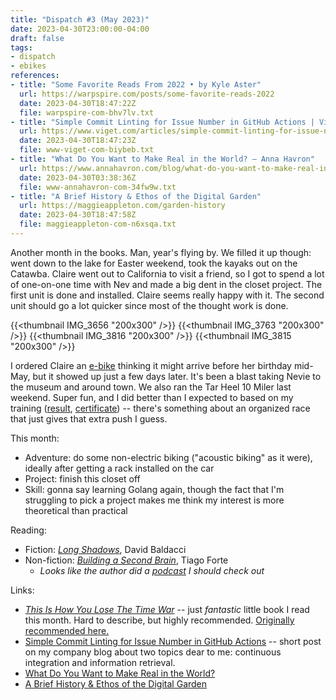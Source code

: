 ```yaml
---
title: "Dispatch #3 (May 2023)"
date: 2023-04-30T23:00:00-04:00
draft: false
tags:
- dispatch
- ebikes
references:
- title: "Some Favorite Reads From 2022 • by Kyle Aster"
  url: https://warpspire.com/posts/some-favorite-reads-2022
  date: 2023-04-30T18:47:22Z
  file: warpspire-com-bhv7lv.txt
- title: "Simple Commit Linting for Issue Number in GitHub Actions | Viget"
  url: https://www.viget.com/articles/simple-commit-linting-for-issue-number-in-github-actions/
  date: 2023-04-30T18:47:23Z
  file: www-viget-com-biybeb.txt
- title: "What Do You Want to Make Real in the World? — Anna Havron"
  url: https://www.annahavron.com/blog/what-do-you-want-to-make-real-in-the-world
  date: 2023-04-30T03:38:36Z
  file: www-annahavron-com-34fw9w.txt
- title: "A Brief History & Ethos of the Digital Garden"
  url: https://maggieappleton.com/garden-history
  date: 2023-04-30T18:47:58Z
  file: maggieappleton-com-n6xsqa.txt
---
```


Another month in the books. Man, year's flying by. We filled it up though: went down to the lake for Easter weekend, took the kayaks out on the Catawba. Claire went out to California to visit a friend, so I got to spend a lot of one-on-one time with Nev and made a big dent in the closet project. The first unit is done and installed. Claire seems really happy with it. The second unit should go a lot quicker since most of the thought work is done.

<!--more-->

{{<thumbnail IMG_3656 "200x300" />}}
{{<thumbnail IMG_3763 "200x300" />}}
{{<thumbnail IMG_3816 "200x300" />}}
{{<thumbnail IMG_3815 "200x300" />}}

I ordered Claire an [e-bike][1] thinking it might arrive before her birthday mid-May, but it showed up just a few days later. It's been a blast taking Nevie to the museum and around town. We also ran the Tar Heel 10 Miler last weekend. Super fun, and I did better than I expected to based on my training ([result][2], [certificate][3]) -- there's something about an organized race that just gives that extra push I guess.

[1]: https://www.aventon.com/products/pace500-3-step-through-ebike
[2]: 10_miler_results.pdf
[3]: 10_miler_certificate.png

This month:

* Adventure: do some non-electric biking ("acoustic biking" as it were), ideally after getting a rack installed on the car
* Project: finish this closet off
* Skill: gonna say learning Golang again, though the fact that I'm struggling to pick a project makes me think my interest is more theoretical than practical

Reading:

* Fiction: [_Long Shadows_][4], David Baldacci
* Non-fiction: [_Building a Second Brain_][5], Tiago Forte
  * _Looks like the author did a [podcast][6] I should check out_

[4]: https://bookshop.org/p/books/long-shadows-david-baldacci/18261851?ean=9781538719824
[5]: https://bookshop.org/p/books/building-a-second-brain-a-proven-method-to-organize-your-digital-life-and-unlock-your-creative-potential-tiago-forte/18265370?ean=9781982167387
[6]: https://www.artofmanliness.com/character/advice/podcast-816-building-a-second-brain/

Links:

* [_This Is How You Lose The Time War_][7] -- just _fantastic_ little book I read this month. Hard to describe, but highly recommended. [Originally recommended here.][8]
* [Simple Commit Linting for Issue Number in GitHub Actions][9] -- short post on my company blog about two topics dear to me: continuous integration and information retrieval.
* [What Do You Want to Make Real in the World?][10]
* [A Brief History & Ethos of the Digital Garden][11]

[7]: https://bookshop.org/p/books/this-is-how-you-lose-the-time-war-amal-el-mohtar/18270911
[8]: https://warpspire.com/posts/some-favorite-reads-2022
[9]: https://www.viget.com/articles/simple-commit-linting-for-issue-number-in-github-actions/
[10]: https://www.annahavron.com/blog/what-do-you-want-to-make-real-in-the-world
[11]: https://maggieappleton.com/garden-history

